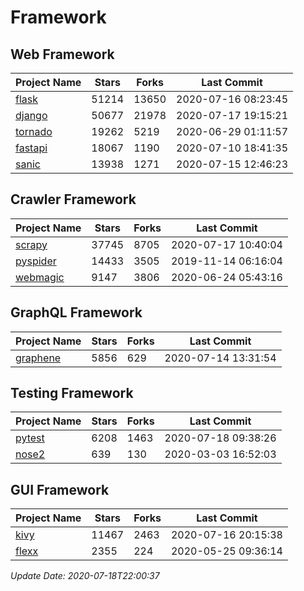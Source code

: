 # Framework

## Web Framework

| Project Name | Stars | Forks | Last Commit |
| ------------ | ----- | ----- | ----------- |
| [flask](https://github.com/pallets/flask) | 51214 | 13650 | 2020-07-16 08:23:45 |
| [django](https://github.com/django/django) | 50677 | 21978 | 2020-07-17 19:15:21 |
| [tornado](https://github.com/tornadoweb/tornado) | 19262 | 5219 | 2020-06-29 01:11:57 |
| [fastapi](https://github.com/tiangolo/fastapi) | 18067 | 1190 | 2020-07-10 18:41:35 |
| [sanic](https://github.com/huge-success/sanic) | 13938 | 1271 | 2020-07-15 12:46:23 |

## Crawler Framework

| Project Name | Stars | Forks | Last Commit |
| ------------ | ----- | ----- | ----------- |
| [scrapy](https://github.com/scrapy/scrapy) | 37745 | 8705 | 2020-07-17 10:40:04 |
| [pyspider](https://github.com/binux/pyspider) | 14433 | 3505 | 2019-11-14 06:16:04 |
| [webmagic](https://github.com/code4craft/webmagic) | 9147 | 3806 | 2020-06-24 05:43:16 |

## GraphQL Framework

| Project Name | Stars | Forks | Last Commit |
| ------------ | ----- | ----- | ----------- |
| [graphene](https://github.com/graphql-python/graphene) | 5856 | 629 | 2020-07-14 13:31:54 |

## Testing Framework

| Project Name | Stars | Forks | Last Commit |
| ------------ | ----- | ----- | ----------- |
| [pytest](https://github.com/pytest-dev/pytest) | 6208 | 1463 | 2020-07-18 09:38:26 |
| [nose2](https://github.com/nose-devs/nose2) | 639 | 130 | 2020-03-03 16:52:03 |

## GUI Framework

| Project Name | Stars | Forks | Last Commit |
| ------------ | ----- | ----- | ----------- |
| [kivy](https://github.com/kivy/kivy) | 11467 | 2463 | 2020-07-16 20:15:38 |
| [flexx](https://github.com/flexxui/flexx) | 2355 | 224 | 2020-05-25 09:36:14 |

*Update Date: 2020-07-18T22:00:37*